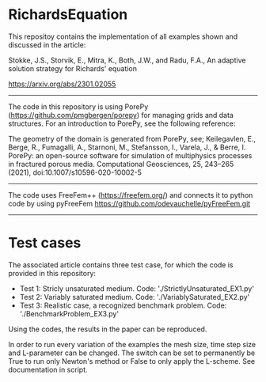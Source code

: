 # RichardsEquation

This repositoy contains the implementation of all examples shown and discussed in the article:

Stokke, J.S., Storvik, E., Mitra, K., Both, J.W., and Radu, F.A., An adaptive solution strategy for Richards' equation

https://arxiv.org/abs/2301.02055

---

The code in this repository is using PorePy (https://github.com/pmgbergen/porepy)
for managing grids and data structures. For an introduction to PorePy, see the
following reference:

The geometry of the domain is generated from PorePy, see; Keilegavlen, E., Berge, R., Fumagalli, A., Starnoni, M., Stefansson, I., Varela, J., & Berre, I. PorePy: an open-source software for simulation of multiphysics processes in fractured porous media. Computational Geosciences, 25, 243–265 (2021), doi:10.1007/s10596-020-10002-5

---

The code uses FreeFem++ (https://freefem.org/) and connects it to python code by using pyFreeFem https://github.com/odevauchelle/pyFreeFem.git

---
# Test cases

The associated article contains three test case, for which the code is provided in this repository:

* Test 1: Stricly unsaturated medium. Code: './StrictlyUnsaturated_EX1.py'
* Test 2: Variably saturated medium. Code: './VariablySaturated_EX2.py'
* Test 3: Realistic case, a recognized benchmark problem. Code: './BenchmarkProblem_EX3.py'


Using the codes, the results in the paper can be reproduced.

In order to run every variation of the examples the mesh size, time step size and L-parameter can be changed. The switch can be set to permanently be True to run only Newton's method or False to only apply the L-scheme. See documentation in script.





